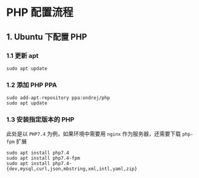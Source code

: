 # PHP 配置流程

## 1. Ubuntu 下配置 PHP

### 1.1 更新 apt
```
sudo apt update
```
### 1.2 添加 PHP PPA

```
sudo add-apt-repository ppa:ondrej/php
sudo apt update
```

### 1.3 安装指定版本的 PHP
此处是以 `PHP7.4` 为例，如果环境中需要用 `nginx` 作为服务器，还需要下载 `php-fpm` 扩展

```
sudo apt install php7.4
sudo apt install php7.4-fpm
sudo apt install php7.4-{dev,mysql,curl,json,mbstring,xml,intl,yaml,zip}
```